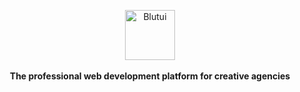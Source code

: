 <p align="center">
    <a href="https://blutui.com">
        <img src="https://cdn.blutui.com/assets/favicon/android-chrome-192x192.png" height="80" width="80" alt="Blutui">
    </a>
    <br>
    <br>
    <strong>The professional web development platform for creative agencies</strong>
</p>
